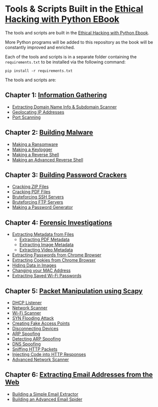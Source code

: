 # Tools & Scripts Built in the [Ethical Hacking with Python EBook](https://www.thepythoncode.com/ethical-hacking-with-python-ebook)

The tools and scripts are built in the [Ethical Hacking with Python Ebook](https://www.thepythoncode.com/ethical-hacking-with-python-ebook).

More Python programs will be added to this repository as the book will be constantly improved and enriched.

Each of the tools and scripts is in a separate folder containing the `requirements.txt` to be installed via the following command:
```
pip install -r requirements.txt
```
The tools and scripts are:
## Chapter 1: [Information Gathering](chapter-1/)
- [Extracting Domain Name Info & Subdomain Scanner](chapter-1/domain-names/)
- [Geolocating IP Addresses](chapter-1/geolocation/)
- [Port Scanning](chapter-1/port-scanning/)
## Chapter 2: [Building Malware](chapter-2/)
- [Making a Ransomware](chapter-2/ransomware/)
- [Making a Keylogger](chapter-2/keylogger/)
- [Making a Reverse Shell](chapter-2/simple-reverse-shell/)
- [Making an Advanced Reverse Shell](chapter-2/advanced-reverse-shell/)
## Chapter 3: [Building Password Crackers](chapter-3/)
- [Cracking ZIP Files](chapter-3/cracking/zip-cracker/)
- [Cracking PDF Files](chapter-3/cracking/pdf-cracker/)
- [Bruteforcing SSH Servers](chapter-3/cracking/bruteforce-ssh/)
- [Bruteforcing FTP Servers](chapter-3/cracking/bruteforce-ftp/)
- [Making a Password Generator](chapter-3/passwordgenerator/)
## Chapter 4: [Forensic Investigations](chapter-4/)
- [Extracting Metadata from Files](chapter-4/extract-metadata-from-files/)
    - [Extracting PDF Metadata](chapter-4/extract-metadata-from-files/)
    - [Extracting Image Metadata](chapter-4/extract-metadata-from-files/)
    - [Extracting Video Metadata](chapter-4/extract-metadata-from-files/)
- [Extracting Passwords from Chrome Browser](chapter-4/extract-chrome-data/)
- [Extracting Cookies from Chrome Browser](chapter-4/extract-chrome-data/)
- [Hiding Data in Images](chapter-4/steganography/)
- [Changing your MAC Address](chapter-4/mac-address-changer/)
- [Extracting Saved Wi-Fi Passwords](chapter-4/extract-wifi-passwords/)
## Chapter 5: [Packet Manipulation using Scapy](chapter-5/)
- [DHCP Listener](chapter-5/dhcp-listener/)
- [Network Scanner](chapter-5/network-scanner/)
- [Wi-Fi Scanner](chapter-5/wifi-scanner/)
- [SYN Flooding Attack](chapter-5/syn-flood)
- [Creating Fake Access Points](chapter-5/fake-access-points/)
- [Disconnecting Devices](chapter-5/disconnect-devices/)
- [ARP Spoofing](chapter-5/arp-spoof/)
- [Detecting ARP Spoofing](chapter-5/detect-arp-spoof/)
- [DNS Spoofing](chapter-5/dns-spoof/)
- [Sniffing HTTP Packets](chapter-5/sniff-http-packets/)
- [Injecting Code into HTTP Responses](chapter-5/inject-code-onto-http/)
- [Advanced Network Scanner](chapter-5/advanced-network-scanner/)
## Chapter 6: [Extracting Email Addresses from the Web](chapter-6/)
- [Building a Simple Email Extractor](chapter-5/email-spider/)
- [Building an Advanced Email Spider](chapter-5/email-spider/)
